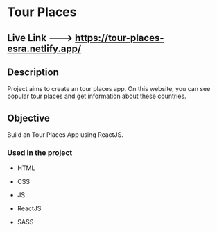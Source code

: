 
# Tour Places 

## Live Link ---> https://tour-places-esra.netlify.app/

## Description

Project aims to create an tour places app. On this website, you can see popular tour places and get information about these countries.

## Objective

Build an Tour Places App using ReactJS.

### Used in the project

- HTML

- CSS

- JS

- ReactJS

- SASS

